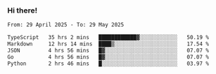 ### Hi there!

<!--START_SECTION:waka-->

```txt
From: 29 April 2025 - To: 29 May 2025

TypeScript   35 hrs 2 mins   ████████████▓░░░░░░░░░░░░   50.19 %
Markdown     12 hrs 14 mins  ████▒░░░░░░░░░░░░░░░░░░░░   17.54 %
JSON         4 hrs 56 mins   █▓░░░░░░░░░░░░░░░░░░░░░░░   07.07 %
Go           4 hrs 56 mins   █▓░░░░░░░░░░░░░░░░░░░░░░░   07.07 %
Python       2 hrs 46 mins   █░░░░░░░░░░░░░░░░░░░░░░░░   03.97 %
```

<!--END_SECTION:waka-->
